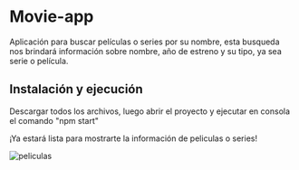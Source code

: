 # Movie-app

Aplicación para buscar películas o series por su nombre, esta busqueda nos brindará información sobre nombre, año de estreno y su tipo, ya sea serie o película. 

## Instalación y ejecución

Descargar todos los archivos, luego abrir el proyecto y ejecutar en consola el comando "npm start"

¡Ya estará lista para mostrarte la información de peliculas o series!

![peliculas](https://user-images.githubusercontent.com/86497954/169116629-d93eaf71-fe3e-4e9f-96e5-8455292d1840.png)
